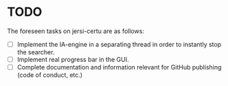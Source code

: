 # TODO
The foreseen tasks on jersi-certu are as follows:

- [ ] Implement the IA-engine in a separating thread in order to instantly stop the searcher.
- [ ] Implement real progress bar in the GUI.
- [ ] Complete documentation and information relevant for GitHub publishing (code of conduct, etc.)
